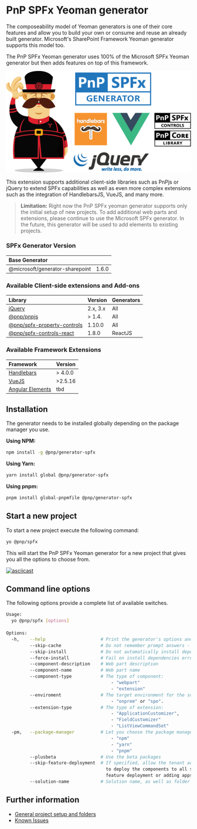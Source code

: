 # PnP SPFx Yeoman generator
The composeability model of Yeoman generators is one of their core features and allow you to build your own or consume and reuse an already built generator. Microsoft's SharePoint Framework Yeoman generator supports this model too.

The PnP SPFx Yeoman generator uses 100% of the Microsoft SPFx Yeoman generator but then adds features on top of this framework. 

![PnP SPFx Generator][logo]

This extension supports additional client-side libraries such as PnPjs or jQuery to extend SPFx capabilities as well as even more complex extensions such as the integration of HandlebarsJS, VueJS, and many more.

> **Limitation:** Right now the PnP SPFx yeoman generator supports only the initial setup of new projects. To add additional web parts and extensions, please continue to use the Microsoft SPFx generator. In the future, this generator will be used to add elements to existing projects.

### SPFx Generator Version

| Base Generator | |
|:--|:--|
| @microsoft/generator-sharepoint | 1.6.0 |


### Available Client-side extensions and Add-ons

| Library | Version | Generators |
|:--|:--|:--|
| [jQuery](http://jquery.com) | 2.x, 3.x | All |
| [@pnp/pnpjs](https://github.com/pnp/pnpjs) | > 1.4. | All |
| [@pnp/spfx-property-controls](https://github.com/SharePoint/sp-dev-fx-property-controls) | 1.10.0 | All |
| [@pnp/spfx-controls-react](https://github.com/SharePoint/sp-dev-fx-controls-react/) | 1.8.0 | ReactJS |

### Available Framework Extensions


| Framework | Version |
|:--|:--|
| [Handlebars](http://handlebarsjs.com) | > 4.0.0 |
| [VueJS](https://vuejs.org) | >2.5.16 |
| [Angular Elements](https://angular.io/guide/elements) | tbd |

## Installation

The generator needs to be installed globally depending on the package manager you use.

**Using NPM:**
```sh
npm install -g @pnp/generator-spfx
```

**Using Yarn:**
```sh
yarn install global @pnp/generator-spfx
```

**Using pnpm:**
```sh
pnpm install global-pnpmfile @pnp/generator-spfx
```


## Start a new project

To start a new project execute the following command:

```sh
yo @pnp/spfx
```

This will start the PnP SPFx Yeoman generator for a new project that gives you all the options to choose from.


[![asciicast](https://asciinema.org/a/196170.png)](https://asciinema.org/a/196170)

## Command line options

The following options provide a complete list of available switches.

```bash
Usage:
  yo @pnp/spfx [options]

Options:
  -h,    --help                     # Print the generator's options and usage
         --skip-cache               # Do not remember prompt answers - Default: false
         --skip-install             # Do not automatically install dependencies - Default: false
         --force-install            # Fail on install dependencies error - Default: false
         --component-description    # Web part description
         --component-name           # Web part name
         --component-type           # The type of component:
                                        - "webpart"
                                        - "extension"
         --enviroment               # The target environment for the solution:
                                        - "onprem" or "spo".
         --extension-type           # The type of extension:
                                        - "ApplicationCustomizer",
                                        - "FieldCustomizer"
                                        - "ListViewCommandSet"
  -pm,   --package-manager          # Let you choose the package manager:
                                        - "npm"
                                        - "yarn"
                                        - "pnpm"
         --plusbeta                 # Use the beta packages
         --skip-feature-deployment  # If specified, allow the tenant admin the choice of being able
                                      to deploy the components to all sites immediately without running any
                                      feature deployment or adding apps in sites
         --solution-name            # Solution name, as well as folder name
```


## Further information

* [General project setup and folders](./compose/index.md)
* [Known Issues](./known-issues.md)


[logo]: ./assets/pnpspfx-title.png
